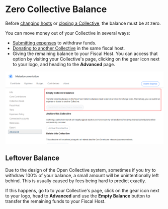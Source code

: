# Zero Collective Balance

Before [changing hosts](add-fiscal-host.md#changing-fiscal-host) or [closing a Collective](closing-a-collective.md), the balance must be at zero.

You can move money out of your Collective in several ways:

* [Submitting expenses](../expenses-and-getting-paid/submitting-expenses.md) to withdraw funds.
* [Donating to another Collective](../financial-contributors/collective-to-collective.md) in the same fiscal host.
* Giving the remaining balance to your Fiscal Host. You can access that option by visiting your Collective's page, clicking on the gear icon next to your logo, and heading to the **Advanced** page.

![](../.gitbook/assets/collectives_empty-balance.png)

## Leftover Balance

Due to the design of the Open Collective system, sometimes if you try to withdraw 100% of your balance, a small amount will be unintentionally left behind. This is usually caused by fees being hard to predict exactly.

If this happens, go to to your Collective's page, click on the gear icon next to your logo, head to **Advanced** and use the **Empty Balance** button to transfer the remaining funds to your Fiscal Host.

